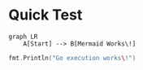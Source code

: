 # Quick Test

```mermaid
graph LR
    A[Start] --> B[Mermaid Works\!]
```

```go
fmt.Println("Go execution works\!")
```
